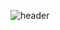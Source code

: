 ![header](https://capsule-render.vercel.app/api?type=waving&color=timeGradient&text=Welcome%20to%20Park_Cheol_Jin%20GitHub%20👋&animation=twinkling&fontSize=30&fontAlignY=40&fontAlign=70&height=250)

<!--
**ironReal/ironReal** is a ✨ _special_ ✨ repository because its `README.md` (this file) appears on your GitHub profile.

Here are some ideas to get you started:

- 🔭 I’m currently working on ...
- 🌱 I’m currently learning ...
- 👯 I’m looking to collaborate on ...
- 🤔 I’m looking for help with ...
- 💬 Ask me about ...
- 📫 How to reach me: ...
- 😄 Pronouns: ...
- ⚡ Fun fact: ...
-->
